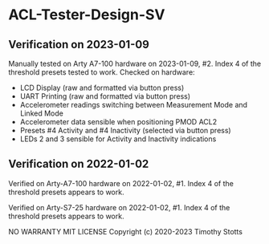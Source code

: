 # ACL-Tester-Design-SV

## Verification on 2023-01-09

Manually tested on Arty A7-100 hardware on 2023-01-09, #2.
Index 4 of the threshold presets tested to work.
Checked on hardware:
- LCD Display (raw and formatted via button press)
- UART Printing (raw and formatted via button press)
- Accelerometer readings switching between Measurement Mode and Linked Mode
- Accelerometer data sensible when positioning PMOD ACL2
- Presets #4 Activity and #4 Inactivity (selected via button press)
- LEDs 2 and 3 sensible for Activity and Inactivity indications

## Verification on 2022-01-02

Verified on Arty-A7-100 hardware on 2022-01-02, #1.
Index 4 of the threshold presets appears to work.

Verified on Arty-S7-25 hardware on 2022-01-02, #1.
Index 4 of the threshold presets appears to work.

NO WARRANTY
MIT LICENSE
Copyright (c) 2020-2023 Timothy Stotts
